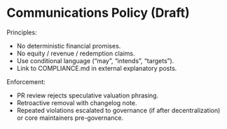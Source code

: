 # Communications Policy (Draft)

Principles:
- No deterministic financial promises.
- No equity / revenue / redemption claims.
- Use conditional language (“may”, “intends”, “targets”).
- Link to COMPLIANCE.md in external explanatory posts.

Enforcement:
- PR review rejects speculative valuation phrasing.
- Retroactive removal with changelog note.
- Repeated violations escalated to governance (if after decentralization) or core maintainers pre-governance.